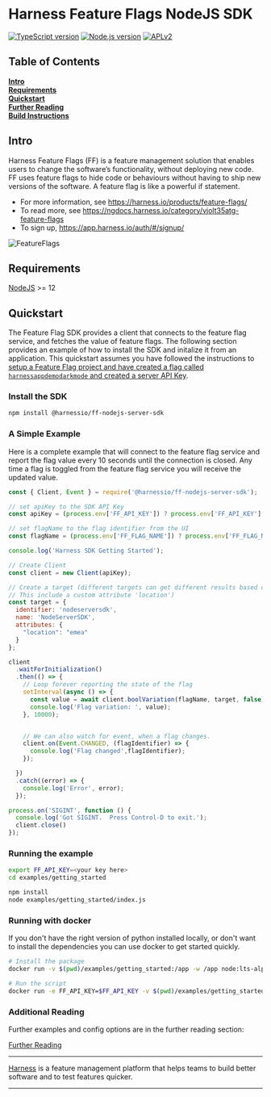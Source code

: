Harness Feature Flags NodeJS SDK
========================

[![TypeScript version][ts-badge]][typescript-4-3]
[![Node.js version][nodejs-badge]][nodejs]
[![APLv2][license-badge]][license]


## Table of Contents
**[Intro](#Intro)**<br>
**[Requirements](#Requirements)**<br>
**[Quickstart](#Quickstart)**<br>
**[Further Reading](docs/further_reading.md)**<br>
**[Build Instructions](docs/build.md)**<br>

## Intro

Harness Feature Flags (FF) is a feature management solution that enables users to change the software’s functionality, without deploying new code. FF uses feature flags to hide code or behaviours without having to ship new versions of the software. A feature flag is like a powerful if statement.
* For more information, see https://harness.io/products/feature-flags/
* To read more, see https://ngdocs.harness.io/category/vjolt35atg-feature-flags
* To sign up, https://app.harness.io/auth/#/signup/

![FeatureFlags](https://github.com/harness/ff-python-server-sdk/raw/main/docs/images/ff-gui.png)

## Requirements
[NodeJS](https://nodejs.org/en/download/) >= 12 <br>

## Quickstart
The Feature Flag SDK provides a client that connects to the feature flag service, and fetches the value
of feature flags.   The following section provides an example of how to install the SDK and initalize it from
an application.
This quickstart assumes you have followed the instructions to [setup a Feature Flag project and have created a flag called `harnessappdemodarkmode` and created a server API Key](https://ngdocs.harness.io/article/1j7pdkqh7j-create-a-feature-flag#step_1_create_a_project).



### Install the SDK
```bash
npm install @harnessio/ff-nodejs-server-sdk
```

### A Simple Example
Here is a complete example that will connect to the feature flag service and report the flag value every 10 seconds until the connection is closed.
Any time a flag is toggled from the feature flag service you will receive the updated value.

```javascript
const { Client, Event } = require('@harnessio/ff-nodejs-server-sdk');

// set apiKey to the SDK API Key
const apiKey = (process.env['FF_API_KEY']) ? process.env['FF_API_KEY'] : '';

// set flagName to the flag identifier from the UI
const flagName = (process.env['FF_FLAG_NAME']) ? process.env['FF_FLAG_NAME'] : 'harnessappdemodarkmode';

console.log('Harness SDK Getting Started');

// Create Client
const client = new Client(apiKey);

// Create a target (different targets can get different results based on rules.
// This include a custom attribute 'location')
const target = {
  identifier: 'nodeserversdk',
  name: 'NodeServerSDK',
  attributes: {
    "location": "emea"
  }
};

client
  .waitForInitialization()
  .then(() => {
    // Loop forever reporting the state of the flag
    setInterval(async () => {
      const value = await client.boolVariation(flagName, target, false);
      console.log('Flag variation: ', value);
    }, 10000);


    // We can also watch for event, when a flag changes.
    client.on(Event.CHANGED, (flagIdentifier) => {
      console.log('Flag changed',flagIdentifier);
    });

  })
  .catch((error) => {
    console.log('Error', error);
  });

process.on('SIGINT', function () {
  console.log('Got SIGINT.  Press Control-D to exit.');
  client.close()
});
```

### Running the example

```bash
export FF_API_KEY=<your key here>
cd examples/getting_started

npm install 
node examples/getting_started/index.js
```

### Running with docker
If you don't have the right version of python installed locally, or don't want to install the dependencies you can
use docker to get started quickly.

```bash
# Install the package
docker run -v $(pwd)/examples/getting_started:/app -w /app node:lts-alpine npm install

# Run the script
docker run -e FF_API_KEY=$FF_API_KEY -v $(pwd)/examples/getting_started:/app -w /app node:lts-alpine node index.js
```

### Additional Reading

Further examples and config options are in the further reading section:

[Further Reading](docs/further_reading.md)


-------------------------
[Harness](https://www.harness.io/) is a feature management platform that helps teams to build better software and to
test features quicker.

-------------------------

[ts-badge]: https://img.shields.io/badge/TypeScript-4.3-blue.svg
[nodejs-badge]: https://img.shields.io/badge/Node.js->=%2012-blue.svg
[nodejs]: https://nodejs.org/dist/latest-v14.x/docs/api/
[typescript]: https://www.typescriptlang.org/
[typescript-4-3]: https://www.typescriptlang.org/docs/handbook/release-notes/typescript-4-3.html
[license-badge]: https://img.shields.io/badge/license-APLv2-blue.svg
[license]: https://github.com/drone/ff-nodejs-server-sdk/blob/main/LICENSE
[jest]: https://facebook.github.io/jest/
[eslint]: https://github.com/eslint/eslint
[prettier]: https://prettier.io
[volta]: https://volta.sh
[gh-actions]: https://github.com/features/actions
